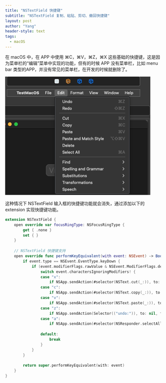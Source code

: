 ```yaml
---
title: "NSTextField 快捷键"
subtitle: "NSTextField 复制、粘贴、剪切、撤回快捷键"
layout: post
author: "Yang"
header-style: text
tags:
  - macOS
---
```


在 macOS 中，在 APP 中使用  ⌘C，⌘V，⌘Z，⌘X 这些基础的快捷键，这是因为菜单栏的“编辑”菜单中实现的功能，但有的时候 APP 没有菜单栏，比如 menu bar 类型的APP，并没有常见的菜单栏，在开发的时候就删除了。

![](/img/in-post/post_storyboard_menu.png)

这种情况下 NSTextField 输入框的快捷键功能就会消失，通过添加以下的 extension 实现快捷键功能。

```swift
extension NSTextField {
    open override var focusRingType: NSFocusRingType {
        get { .none }
        set { }
    }
    
    // NSTextField 快捷键支持
    open override func performKeyEquivalent(with event: NSEvent) -> Bool {
        if event.type == NSEvent.EventType.keyDown {
            if (event.modifierFlags.rawValue & NSEvent.ModifierFlags.deviceIndependentFlagsMask.rawValue) == NSEvent.ModifierFlags.command.rawValue {
                switch event.charactersIgnoringModifiers! {
                case "x":
                    if NSApp.sendAction(#selector(NSText.cut(_:)), to: nil, from: self) { return true }
                case "c":
                    if NSApp.sendAction(#selector(NSText.copy(_:)), to: nil, from: self) { return true }
                case "v":
                    if NSApp.sendAction(#selector(NSText.paste(_:)), to: nil, from: self) { return true }
                case "z":
                    if NSApp.sendAction(Selector(("undo:")), to: nil, from: self) { return true }
                case "a":
                    if NSApp.sendAction(#selector(NSResponder.selectAll(_:)), to: nil, from: self) { return true }
                    
                default:
                    break
                }
            }
        }
        
        return super.performKeyEquivalent(with: event)
    }
}
```
